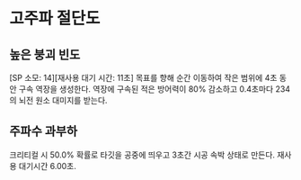 # 고주파 절단도

## 높은 붕괴 빈도

[SP 소모: 14][재사용 대기 시간: 11초] 목표를 향해 순간 이동하여 작은 범위에 4초 동안 구속 역장을 생성한다. 역장에 구속된 적은 방어력이 80% 감소하고 0.4초마다 234의 뇌전 원소 대미지를 받는다.

## 주파수 과부하

크리티컬 시 50.0% 확률로 타깃을 공중에 띄우고 3초간 시공 속박 상태로 만든다. 재사용 대기시간 6.00초.
